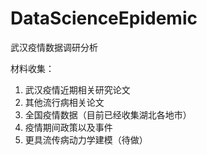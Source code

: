# DataScienceEpidemic
武汉疫情数据调研分析

材料收集：
  1. 武汉疫情近期相关研究论文
  2. 其他流行病相关论文
  3. 全国疫情数据（目前已经收集湖北各地市）
  4. 疫情期间政策以及事件
  5. 更具流传病动力学建模（待做）
